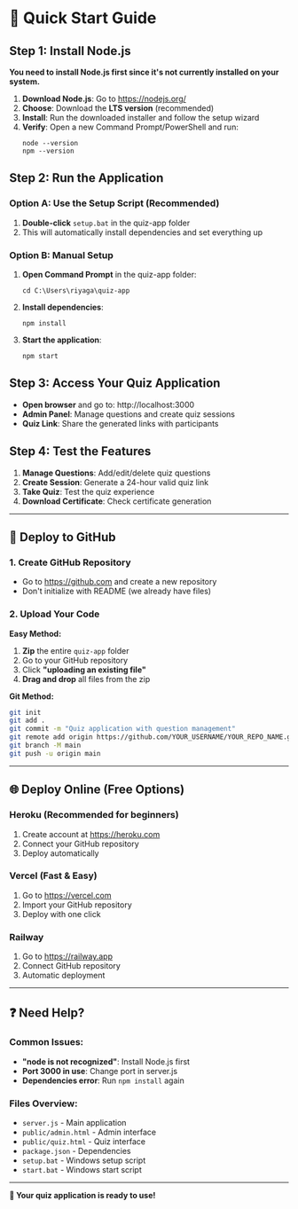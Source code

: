 # 🚀 Quick Start Guide

## Step 1: Install Node.js
**You need to install Node.js first since it's not currently installed on your system.**

1. **Download Node.js**: Go to https://nodejs.org/
2. **Choose**: Download the **LTS version** (recommended)
3. **Install**: Run the downloaded installer and follow the setup wizard
4. **Verify**: Open a new Command Prompt/PowerShell and run:
   ```
   node --version
   npm --version
   ```

## Step 2: Run the Application

### Option A: Use the Setup Script (Recommended)
1. **Double-click** `setup.bat` in the quiz-app folder
2. This will automatically install dependencies and set everything up

### Option B: Manual Setup
1. **Open Command Prompt** in the quiz-app folder:
   ```
   cd C:\Users\riyaga\quiz-app
   ```
2. **Install dependencies**:
   ```
   npm install
   ```
3. **Start the application**:
   ```
   npm start
   ```

## Step 3: Access Your Quiz Application
- **Open browser** and go to: http://localhost:3000
- **Admin Panel**: Manage questions and create quiz sessions
- **Quiz Link**: Share the generated links with participants

## Step 4: Test the Features
1. **Manage Questions**: Add/edit/delete quiz questions
2. **Create Session**: Generate a 24-hour valid quiz link
3. **Take Quiz**: Test the quiz experience
4. **Download Certificate**: Check certificate generation

---

## 📁 Deploy to GitHub

### 1. Create GitHub Repository
- Go to https://github.com and create a new repository
- Don't initialize with README (we already have files)

### 2. Upload Your Code

**Easy Method:**
1. **Zip** the entire `quiz-app` folder
2. Go to your GitHub repository
3. Click **"uploading an existing file"**
4. **Drag and drop** all files from the zip

**Git Method:**
```bash
git init
git add .
git commit -m "Quiz application with question management"
git remote add origin https://github.com/YOUR_USERNAME/YOUR_REPO_NAME.git
git branch -M main
git push -u origin main
```

---

## 🌐 Deploy Online (Free Options)

### Heroku (Recommended for beginners)
1. Create account at https://heroku.com
2. Connect your GitHub repository
3. Deploy automatically

### Vercel (Fast & Easy)
1. Go to https://vercel.com
2. Import your GitHub repository
3. Deploy with one click

### Railway
1. Go to https://railway.app
2. Connect GitHub repository
3. Automatic deployment

---

## ❓ Need Help?

### Common Issues:
- **"node is not recognized"**: Install Node.js first
- **Port 3000 in use**: Change port in server.js
- **Dependencies error**: Run `npm install` again

### Files Overview:
- `server.js` - Main application
- `public/admin.html` - Admin interface
- `public/quiz.html` - Quiz interface
- `package.json` - Dependencies
- `setup.bat` - Windows setup script
- `start.bat` - Windows start script

---

**🎉 Your quiz application is ready to use!**

